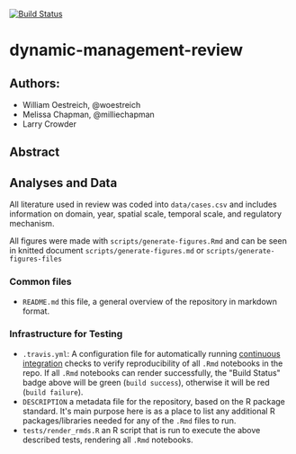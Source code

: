 [![Build Status](https://travis-ci.org/milliechapman/dynamic-management-review.svg?branch=master)](https://travis-ci.org/milliechapman/dynamic-management-review)

# dynamic-management-review

## Authors:

- William Oestreich, @woestreich
- Melissa Chapman, @milliechapman
- Larry Crowder

## Abstract

## Analyses and Data
All literature used in review was coded into `data/cases.csv` and includes information on domain, year, spatial scale, temporal scale, and regulatory mechanism.

All figures were made with `scripts/generate-figures.Rmd` and can be seen in knitted document `scripts/generate-figures.md` or `scripts/generate-figures-files`

### Common files

- `README.md` this file, a general overview of the repository in markdown format.  

### Infrastructure for Testing

- `.travis.yml`: A configuration file for automatically running [continuous integration](https://travis-ci.com) checks to verify reproducibility of all `.Rmd` notebooks in the repo.  If all `.Rmd` notebooks can render successfully, the "Build Status" badge above will be green (`build success`), otherwise it will be red (`build failure`).  
- `DESCRIPTION` a metadata file for the repository, based on the R package standard. It's main purpose here is as a place to list any additional R packages/libraries needed for any of the `.Rmd` files to run.
- `tests/render_rmds.R` an R script that is run to execute the above described tests, rendering all `.Rmd` notebooks. 
